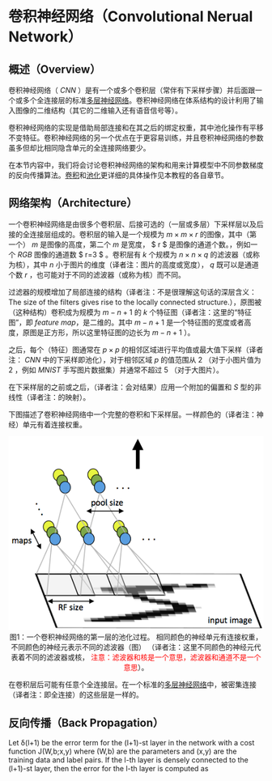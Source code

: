 # 卷积神经网络（Convolutional Nerual Network）  
##  
## 概述（Overview）  

卷积神经网络（ $CNN$ ）是有一个或多个卷积层（常伴有下采样步骤）并后面跟一个或多个全连接层的标准<a href="../监督神经网络（Supervised Neural Networks）/多层神经网络（Multi-Layer Neural Networks）.md" target="_blank">多层神经网络</a>。卷积神经网络在体系结构的设计利用了输入图像的二维结构（其它的二维输入还有语音信号等）。  

卷积神经网络的实现是借助局部连接和在其之后的绑定权重，其中池化操作有平移不变特征。卷积神经网络的另一个优点在于更容易训练，并且卷积神经网络的参数虽多但却比相同隐含单元的全连接网络要少。  

在本节内容中，我们将会讨论卷积神经网络的架构和用来计算模型中不同参数梯度的反向传播算法。<a href="../监督卷积网络（Supervised Convolutional Neural Network）/使用卷积进行特征提取（Feature Extraction Using Convolution）.md" target="_blank">卷积</a>和<a href="../监督卷积网络（Supervised Convolutional Neural Network）/池化（Pooling）.md" target="_blank">池化</a>更详细的具体操作见本教程的各自章节。  

## 网络架构（Architecture）

一个卷积神经网络是由很多个卷积层、后接可选的（一层或多层）下采样层以及后接的全连接层组成的。卷积层的输入是一个规模为 $m \times m \times r$ 的图像，其中（第一个） $m$ 是图像的高度，第二个 $m$ 是宽度， $ r $ 是图像的通道个数。，例如一个 $RGB$ 图像的通道数 $ r=3 $ 。卷积层有 $k$ 个规模为 $n \times n \times q$ 的滤波器（或称为核），其中 $n$ 小于图片的维度（译者注：图片的高度或宽度）， $q$ 既可以是通道个数 $r$ ，也可能对于不同的滤波器（或称为核）而不同。  

过滤器的规模增加了局部连接的结构（译者注：不是很理解这句话的深层含义：The size of the filters gives rise to the locally connected structure.），原图被（这种结构）卷积成为规模为 $m-n+1$ 的 $k$ 个特征图（译者注：这里的“特征图”，即 $feature\ map$，是二维的。其中 $m-n+1$ 是一个特征图的宽度或者高度，原图是正方形，所以这里特征图的边长为 $m-n+1$ ）。  

之后，每个（特征）图通常在 $p \times p$ 的相邻区域进行平均值或最大值下采样（译者注： $CNN$ 中的下采样即池化），对于相邻区域 $p$ 的值范围从 $2$ （对于小图片值为 $2$ ，例如 $MNIST$ 手写图片数据集）并通常不超过 $5$ （对于大图片）。  

在下采样层的之前或之后，（译者注：会对结果）应用一个附加的偏置和 $S$ 型的非线性（译者注：的映射）。  

下图描述了卷积神经网络中一个完整的卷积和下采样层。一样颜色的（译者注：神经）单元有着连接权重。  

<center><img src="./images/Cnn_layer.png"></center>
<center>图1：一个卷积神经网络的第一层的池化过程。
相同颜色的神经单元有连接权重，不同颜色的神经元表示不同的滤波器（图）  
（译者注：这里不同颜色的神经元代表着不同的滤波器或核，  
<font color=red>注意：滤波器和核是一个意思，滤波器和通道不是一个意思</font>）。
</center>  

在卷积层后可能有任意个全连接层。在一个标准的<a href="../监督神经网络（Supervised Neural Networks）/多层神经网络（Multi-Layer Neural Networks）.md" target="_blank">多层神经网络</a>中，被密集连接（译者注：即全连接）的这些层是一样的。  

## 反向传播（Back Propagation）  
Let δ(l+1)
be the error term for the (l+1)-st layer in the network with a cost function J(W,b;x,y) where (W,b) are the parameters and (x,y) are the training data and label pairs. If the l-th layer is densely connected to the (l+1)-st layer, then the error for the l-th layer is computed as



